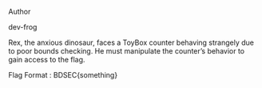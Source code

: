 Author

dev-frog

Rex, the anxious dinosaur, faces a ToyBox counter behaving strangely due to poor bounds checking. He must manipulate the counter’s behavior to gain access to the flag.

Flag Format : BDSEC{something}
